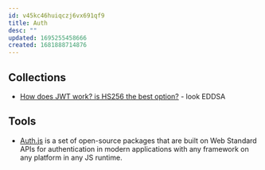 ```yaml
---
id: v45kc46huiqczj6vx691qf9
title: Auth
desc: ""
updated: 1695255458666
created: 1681888714876
---
```


## Collections

- [How does JWT work? is HS256 the best option?](https://iorilan.medium.com/how-does-jwt-work-is-hs256-the-best-option-6cd9463da7b3) - look EDDSA

## Tools

- [Auth.js](https://github.com/nextauthjs/next-auth) is a set of open-source packages that are built on Web Standard APIs for authentication in modern applications with any framework on any platform in any JS runtime.
